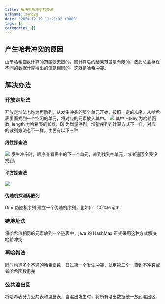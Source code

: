 ```yaml
---
title: 解决哈希冲突的办法
urlname: zonq2g
date: '2020-12-19 11:29:02 +0800'
tags: []
categories: []
---
```


## 产生哈希冲突的原因

由于哈希函数计算的范围是无限的，而计算后的结果范围是有限的，因此总会存在不同的数据计算得出的值是相同的。这就是哈希冲突。

## 解决办法

### 开放定址法

开放定址法也称为再散列，从发生冲突的那个单元开始，按照一定的次序，从哈希表里面找到一个空闲的单元，将对应的元素放入其中。
![](/images/f338bfcac34e7f2121c9b9eee64efede.svg)
其中 H(key)为哈希函数, length 为哈希表的长度，Di 为增量序列，增量序列的计算方式不一样，对应的散列方法也不一样。主要有以下三种

#### 线性探查法

![](/images/a1dec2be07c73a078b1fcd0d7ce70b62.svg)
发生冲突时，顺序查看表中的下一个单元，直到找到空单元，或者遍历全表没找到。

#### 平方探查法

![](/images/20752cdc978b3ca30e6708d1412ea9e4.svg)

#### 伪随机探测再散列

Di = 伪随机序列
建立一个伪随机序列，比如(i + 10)%length

### 链地址法

将哈希值相同的元素放到一个链表中，java 的 HashMap 正式采用这种方式解决哈希冲突

### 再哈希法

同时构造多个不通的哈希函数，日过第一个发生冲突，就用第二个，直到不冲突或者哈希函数用完

### 公共溢出区

将哈希表分为公共表和溢出表，当溢出发生时，将所有溢出数据统一放到溢出区
